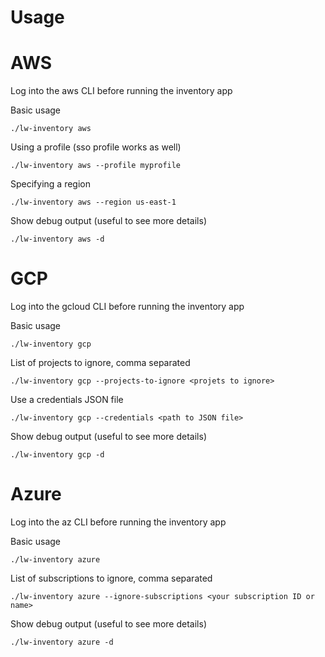 # Usage
# AWS

Log into the aws CLI before running the inventory app

Basic usage

 ```./lw-inventory aws```

 Using a profile (sso profile works as well)

 ```./lw-inventory aws --profile myprofile```

 Specifying a region

 ```./lw-inventory aws --region us-east-1```

 Show debug output (useful to see more details)

 ```./lw-inventory aws -d ```

# GCP

Log into the gcloud CLI before running the inventory app

Basic usage

```./lw-inventory gcp```

List of projects to ignore, comma separated

```./lw-inventory gcp --projects-to-ignore <projets to ignore>```

Use a credentials JSON file

```./lw-inventory gcp --credentials <path to JSON file>```

Show debug output (useful to see more details)

```./lw-inventory gcp -d ```

# Azure

Log into the az CLI before running the inventory app

Basic usage

```./lw-inventory azure```

List of subscriptions to ignore, comma separated

```./lw-inventory azure --ignore-subscriptions <your subscription ID or name>```

Show debug output (useful to see more details)

```./lw-inventory azure -d ```